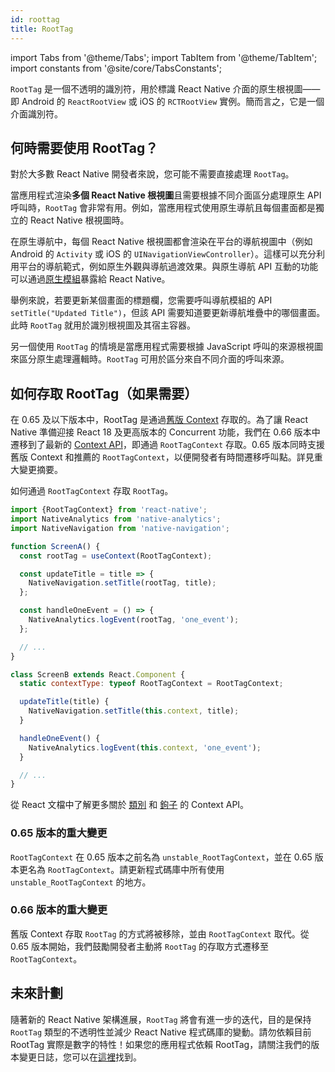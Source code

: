 ```yaml
---
id: roottag
title: RootTag
---
```


import Tabs from '@theme/Tabs'; import TabItem from '@theme/TabItem'; import constants from '@site/core/TabsConstants';

`RootTag` 是一個不透明的識別符，用於標識 React Native 介面的原生根視圖——即 Android 的 `ReactRootView` 或 iOS 的 `RCTRootView` 實例。簡而言之，它是一個介面識別符。

## 何時需要使用 RootTag？

對於大多數 React Native 開發者來說，您可能不需要直接處理 `RootTag`。

當應用程式渲染**多個 React Native 根視圖**且需要根據不同介面區分處理原生 API 呼叫時，`RootTag` 會非常有用。例如，當應用程式使用原生導航且每個畫面都是獨立的 React Native 根視圖時。

在原生導航中，每個 React Native 根視圖都會渲染在平台的導航視圖中（例如 Android 的 `Activity` 或 iOS 的 `UINavigationViewController`）。這樣可以充分利用平台的導航範式，例如原生外觀與導航過渡效果。與原生導航 API 互動的功能可以通過[原生模組](https://reactnative.dev/docs/next/native-modules-intro)暴露給 React Native。

舉例來說，若要更新某個畫面的標題欄，您需要呼叫導航模組的 API `setTitle("Updated Title")`，但該 API 需要知道要更新導航堆疊中的哪個畫面。此時 `RootTag` 就用於識別根視圖及其宿主容器。

另一個使用 `RootTag` 的情境是當應用程式需要根據 JavaScript 呼叫的來源根視圖來區分原生處理邏輯時。`RootTag` 可用於區分來自不同介面的呼叫來源。

## 如何存取 RootTag（如果需要）

在 0.65 及以下版本中，RootTag 是通過[舊版 Context](https://github.com/facebook/react-native/blob/v0.64.1/Libraries/ReactNative/AppContainer.js#L56) 存取的。為了讓 React Native 準備迎接 React 18 及更高版本的 Concurrent 功能，我們在 0.66 版本中遷移到了最新的 [Context API](https://reactjs.org/docs/context.html#api)，即通過 `RootTagContext` 存取。0.65 版本同時支援舊版 Context 和推薦的 `RootTagContext`，以便開發者有時間遷移呼叫點。詳見重大變更摘要。

如何通過 `RootTagContext` 存取 `RootTag`。

```js
import {RootTagContext} from 'react-native';
import NativeAnalytics from 'native-analytics';
import NativeNavigation from 'native-navigation';

function ScreenA() {
  const rootTag = useContext(RootTagContext);

  const updateTitle = title => {
    NativeNavigation.setTitle(rootTag, title);
  };

  const handleOneEvent = () => {
    NativeAnalytics.logEvent(rootTag, 'one_event');
  };

  // ...
}

class ScreenB extends React.Component {
  static contextType: typeof RootTagContext = RootTagContext;

  updateTitle(title) {
    NativeNavigation.setTitle(this.context, title);
  }

  handleOneEvent() {
    NativeAnalytics.logEvent(this.context, 'one_event');
  }

  // ...
}
```

從 React 文檔中了解更多關於 [類別](https://reactjs.org/docs/context.html#classcontexttype) 和 [鉤子](https://reactjs.org/docs/hooks-reference.html#usecontext) 的 Context API。

### 0.65 版本的重大變更

`RootTagContext` 在 0.65 版本之前名為 `unstable_RootTagContext`，並在 0.65 版本更名為 `RootTagContext`。請更新程式碼庫中所有使用 `unstable_RootTagContext` 的地方。

### 0.66 版本的重大變更

舊版 Context 存取 `RootTag` 的方式將被移除，並由 `RootTagContext` 取代。從 0.65 版本開始，我們鼓勵開發者主動將 `RootTag` 的存取方式遷移至 `RootTagContext`。

## 未來計劃

隨著新的 React Native 架構進展，`RootTag` 將會有進一步的迭代，目的是保持 `RootTag` 類型的不透明性並減少 React Native 程式碼庫的變動。請勿依賴目前 RootTag 實際是數字的特性！如果您的應用程式依賴 RootTag，請關注我們的版本變更日誌，您可以在[這裡](https://github.com/facebook/react-native/blob/0.71-stable/CHANGELOG.md)找到。
